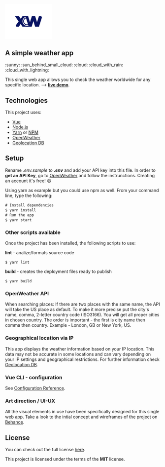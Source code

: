 

<img alt="logo" width="30%" height="20%" src="https://github.com/Greenvahn/xweather/blob/master/xweather-github.jpg?raw=true">
<h2> A simple weather app </h2>
<p>:sunny: :sun_behind_small_cloud: :cloud: :cloud_with_rain: :cloud_with_lightning:</p>

This single web app allows you to check the weather worldwide for any specific location. --> **[live demo](https://x-weather-app.web.app/)**.



## Technologies
This project uses:
* [Vue](https://v3.vuejs.org/)
* [Node.js](https://nodejs.org/en/download/)
* [Yarn](https://classic.yarnpkg.com/en/) or [NPM](https://www.npmjs.com/)
* [OpenWeather](https://openweathermap.org/)
* [Geolocation DB](https://geolocation-db.com/)

## Setup 
Rename _.env.sample_ to **_.env_** and add your API key into this file. In order to **get an API Key**, go to [OpenWeather](https://openweathermap.org/) and follow the instrunctions. Creating an account it's free! :smile:

Using yarn as example but you could use npm as well. From your command line, type the following:
```
# Install dependencies
$ yarn install
# Run the app
$ yarn start
```


### Other scripts available
Once the project has been installed, the following scripts to use:

**lint** - analize/formats source code
```
$ yarn lint
```
**build** - creates the deployment files ready to publish
```
$ yarn build
```

### OpenWeather API
When searching places: If there are two places with the same name, the API will take the US place as default. To make it more precise put the city's name, comma, 2-letter country code (ISO3166). You will get all proper cities in chosen country. The order is important - the first is city name then comma then country. Example - London, GB or New York, US.

### Geographical location via IP
This app displays the weather information based on your IP location. This data may not be accurate in some locations and can vary depending on your IP settings and geographical restrictions. For further information check [Geolocation DB](https://geolocation-db.com/documentation).

### Vue CLI - configuration
See [Configuration Reference](https://cli.vuejs.org/config/).

### Art direction / UI-UX
All the visual elements in use have been specifically designed for this single web app. Take a look to the intial concept and wireframes of the project on [Behance](https://www.behance.net/gallery/103830659/XWeather?tracking_source=for_you_feed_user_published).

## License
You can check out the full license [here](https://github.com/Greenvahn/xweather/blob/master/LICENSE).

This project is licensed under the terms of the **MIT** license.
